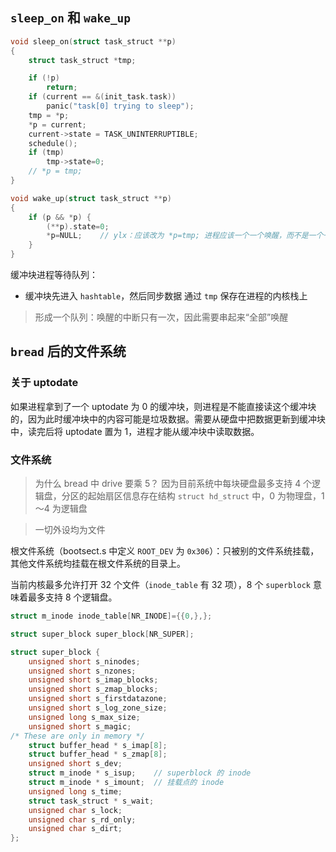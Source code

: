 ## `sleep_on` 和 `wake_up`

```c
void sleep_on(struct task_struct **p)
{
	struct task_struct *tmp;

	if (!p)
		return;
	if (current == &(init_task.task))
		panic("task[0] trying to sleep");
	tmp = *p;
	*p = current;
	current->state = TASK_UNINTERRUPTIBLE;
	schedule();
	if (tmp)
		tmp->state=0;
    // *p = tmp;
}

void wake_up(struct task_struct **p)
{
    if (p && *p) {
        (**p).state=0;
        *p=NULL;    // ylx：应该改为 *p=tmp; 进程应该一个一个唤醒，而不是一个一个唤醒
    }
}
```

缓冲块进程等待队列：
- 缓冲块先进入 `hashtable`，然后同步数据
通过 `tmp` 保存在进程的内核栈上

> 形成一个队列：唤醒的中断只有一次，因此需要串起来“全部”唤醒

## `bread` 后的文件系统

### 关于 uptodate

如果进程拿到了一个 uptodate 为 0 的缓冲块，则进程是不能直接读这个缓冲块的，因为此时缓冲块中的内容可能是垃圾数据。需要从硬盘中把数据更新到缓冲块中，读完后将 uptodate 置为 1，进程才能从缓冲块中读取数据。

### 文件系统

> 为什么 bread 中 drive 要乘 5？
> 因为目前系统中每块硬盘最多支持 4 个逻辑盘，分区的起始扇区信息存在结构 `struct hd_struct` 中，0 为物理盘，1～4 为逻辑盘

> 一切外设均为文件

根文件系统（bootsect.s 中定义 `ROOT_DEV` 为 `0x306`）：只被别的文件系统挂载，其他文件系统均挂载在根文件系统的目录上。

当前内核最多允许打开 32 个文件（`inode_table` 有 32 项），8 个 `superblock` 意味着最多支持 8 个逻辑盘。

```c
struct m_inode inode_table[NR_INODE]={{0,},};

struct super_block super_block[NR_SUPER];

struct super_block {
	unsigned short s_ninodes;
	unsigned short s_nzones;
	unsigned short s_imap_blocks;
	unsigned short s_zmap_blocks;
	unsigned short s_firstdatazone;
	unsigned short s_log_zone_size;
	unsigned long s_max_size;
	unsigned short s_magic;
/* These are only in memory */
	struct buffer_head * s_imap[8];
	struct buffer_head * s_zmap[8];
	unsigned short s_dev;
	struct m_inode * s_isup;    // superblock 的 inode
	struct m_inode * s_imount;  // 挂载点的 inode
	unsigned long s_time;
	struct task_struct * s_wait;
	unsigned char s_lock;
	unsigned char s_rd_only;
	unsigned char s_dirt;
};
```
